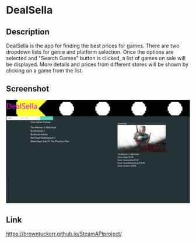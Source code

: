 # DealSella

## Description

DealSella is the app for finding the best prices for games. There are two dropdown lists for genre and platform selection. Once the options are selected and "Search Games" button is clicked, a list of games on sale will be displayed. More details and prices from different stores will be shown by clicking on a game from the list. 

## Screenshot
![Screenshot](./misc/screenshot.jpg?raw=true)

## Link
https://browntuckerr.github.io/SteamAPIproject/